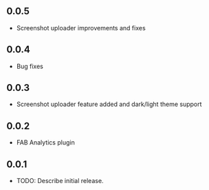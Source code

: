 ## 0.0.5

- Screenshot uploader improvements and fixes

## 0.0.4

- Bug fixes

## 0.0.3

- Screenshot uploader feature added and dark/light theme support

## 0.0.2

- FAB Analytics plugin

## 0.0.1

- TODO: Describe initial release.
